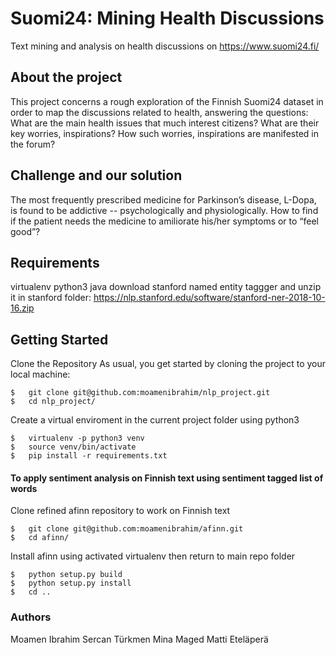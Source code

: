 # Suomi24: Mining Health Discussions 

Text mining and analysis on health discussions on https://www.suomi24.fi/ 

## About the project

This project concerns a rough exploration of the Finnish Suomi24 dataset in order to map the discussions related to health, answering the questions: What are the main health issues that much interest citizens? What are their key worries, inspirations? How such worries, inspirations are manifested in the forum? 

## Challenge and our solution

The most frequently prescribed medicine for Parkinson’s disease, L-Dopa, is found to be addictive -- psychologically and physiologically. How to find if the patient needs the medicine to amiliorate his/her symptoms or to “feel good”? 

## Requirements

virtualenv 
python3 
java
download stanford named entity taggger and unzip it in stanford folder: https://nlp.stanford.edu/software/stanford-ner-2018-10-16.zip

## Getting Started

Clone the Repository
As usual, you get started by cloning the project to your local machine:
```
$   git clone git@github.com:moamenibrahim/nlp_project.git
$   cd nlp_project/
```

Create a virtual enviroment in the current project folder using python3
```
$   virtualenv -p python3 venv
$   source venv/bin/activate
$   pip install -r requirements.txt
```

#### To apply sentiment analysis on Finnish text using sentiment tagged list of words
Clone refined afinn repository to work on Finnish text
```
$   git clone git@github.com:moamenibrahim/afinn.git
$   cd afinn/
```

Install afinn using activated virtualenv then return to main repo folder
```
$   python setup.py build
$   python setup.py install 
$   cd .. 
```

### Authors 
Moamen Ibrahim 
Sercan Türkmen 
Mina Maged 
Matti Eteläperä